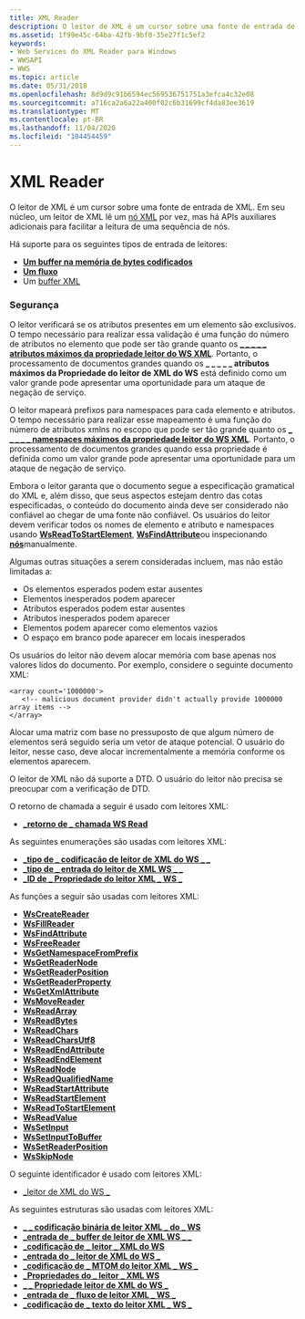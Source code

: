 ```yaml
---
title: XML Reader
description: O leitor de XML é um cursor sobre uma fonte de entrada de XML. Em seu núcleo, um leitor de XML lê um nó XML por vez, mas há APIs auxiliares adicionais para facilitar a leitura de uma sequência de nós.
ms.assetid: 1f99e45c-64ba-42fb-9bf0-35e27f1c5ef2
keywords:
- Web Services do XML Reader para Windows
- WWSAPI
- WWS
ms.topic: article
ms.date: 05/31/2018
ms.openlocfilehash: 8d9d9c91b6594ec569536751751a3efca4c32e08
ms.sourcegitcommit: a716ca2a6a22a400f02c6b31699cf4da83ee3619
ms.translationtype: MT
ms.contentlocale: pt-BR
ms.lasthandoff: 11/04/2020
ms.locfileid: "104454459"
---
```

# <a name="xml-reader"></a>XML Reader

O leitor de XML é um cursor sobre uma fonte de entrada de XML. Em seu núcleo, um leitor de XML lê um [nó XML](xml-node.md) por vez, mas há APIs auxiliares adicionais para facilitar a leitura de uma sequência de nós.


Há suporte para os seguintes tipos de entrada de leitores:

-   [**Um buffer na memória de bytes codificados**](/windows/desktop/api/WebServices/ns-webservices-ws_xml_reader_buffer_input)
-   [**Um fluxo**](/windows/desktop/api/WebServices/ns-webservices-ws_xml_reader_stream_input)
-   Um [buffer XML](xml-buffer.md)

### <a name="security"></a>Segurança

O leitor verificará se os atributos presentes em um elemento são exclusivos. O tempo necessário para realizar essa validação é uma função do número de atributos no elemento que pode ser tão grande quanto os [**\_ \_ \_ \_ \_ atributos máximos da propriedade leitor do WS XML**](/windows/desktop/api/WebServices/ne-webservices-ws_xml_reader_property_id). Portanto, o processamento de documentos grandes quando os **\_ \_ \_ \_ \_ atributos máximos da Propriedade do leitor de XML do WS** está definido como um valor grande pode apresentar uma oportunidade para um ataque de negação de serviço.

O leitor mapeará prefixos para namespaces para cada elemento e atributos. O tempo necessário para realizar esse mapeamento é uma função do número de atributos xmlns no escopo que pode ser tão grande quanto os [**\_ \_ \_ \_ \_ namespaces máximos da propriedade leitor do WS XML**](/windows/desktop/api/WebServices/ne-webservices-ws_xml_reader_property_id). Portanto, o processamento de documentos grandes quando essa propriedade é definida como um valor grande pode apresentar uma oportunidade para um ataque de negação de serviço.

Embora o leitor garanta que o documento segue a especificação gramatical do XML e, além disso, que seus aspectos estejam dentro das cotas especificadas, o conteúdo do documento ainda deve ser considerado não confiável ao chegar de uma fonte não confiável. Os usuários do leitor devem verificar todos os nomes de elemento e atributo e namespaces usando [**WsReadToStartElement**](/windows/desktop/api/WebServices/nf-webservices-wsreadtostartelement), [**WsFindAttribute**](/windows/desktop/api/WebServices/nf-webservices-wsfindattribute)ou inspecionando [**nós**](/windows/desktop/api/WebServices/ns-webservices-ws_xml_node)manualmente.

Algumas outras situações a serem consideradas incluem, mas não estão limitadas a:

-   Os elementos esperados podem estar ausentes
-   Elementos inesperados podem aparecer
-   Atributos esperados podem estar ausentes
-   Atributos inesperados podem aparecer
-   Elementos podem aparecer como elementos vazios
-   O espaço em branco pode aparecer em locais inesperados

Os usuários do leitor não devem alocar memória com base apenas nos valores lidos do documento. Por exemplo, considere o seguinte documento XML:

``` syntax
<array count='1000000'>
   <!-- malicious document provider didn't actually provide 1000000 array items -->
</array>
```

Alocar uma matriz com base no pressuposto de que algum número de elementos será seguido seria um vetor de ataque potencial. O usuário do leitor, nesse caso, deve alocar incrementalmente a memória conforme os elementos aparecem.

O leitor de XML não dá suporte a DTD. O usuário do leitor não precisa se preocupar com a verificação de DTD.

O retorno de chamada a seguir é usado com leitores XML:

-   [**\_retorno de \_ chamada WS Read**](/windows/desktop/api/WebServices/nc-webservices-ws_read_callback)

As seguintes enumerações são usadas com leitores XML:

-   [**\_tipo de \_ codificação de leitor de XML do WS \_ \_**](/windows/desktop/api/WebServices/ne-webservices-ws_xml_reader_encoding_type)
-   [**\_tipo de \_ entrada do leitor de XML WS \_ \_**](/windows/desktop/api/WebServices/ne-webservices-ws_xml_reader_input_type)
-   [**\_ID de \_ Propriedade do leitor XML \_ WS \_**](/windows/desktop/api/WebServices/ne-webservices-ws_xml_reader_property_id)

As funções a seguir são usadas com leitores XML:

-   [**WsCreateReader**](/windows/desktop/api/WebServices/nf-webservices-wscreatereader)
-   [**WsFillReader**](/windows/desktop/api/WebServices/nf-webservices-wsfillreader)
-   [**WsFindAttribute**](/windows/desktop/api/WebServices/nf-webservices-wsfindattribute)
-   [**WsFreeReader**](/windows/desktop/api/WebServices/nf-webservices-wsfreereader)
-   [**WsGetNamespaceFromPrefix**](/windows/desktop/api/WebServices/nf-webservices-wsgetnamespacefromprefix)
-   [**WsGetReaderNode**](/windows/desktop/api/WebServices/nf-webservices-wsgetreadernode)
-   [**WsGetReaderPosition**](/windows/desktop/api/WebServices/nf-webservices-wsgetreaderposition)
-   [**WsGetReaderProperty**](/windows/desktop/api/WebServices/nf-webservices-wsgetreaderproperty)
-   [**WsGetXmlAttribute**](/windows/desktop/api/WebServices/nf-webservices-wsgetxmlattribute)
-   [**WsMoveReader**](/windows/desktop/api/WebServices/nf-webservices-wsmovereader)
-   [**WsReadArray**](/windows/desktop/api/WebServices/nf-webservices-wsreadarray)
-   [**WsReadBytes**](/windows/desktop/api/WebServices/nf-webservices-wsreadbytes)
-   [**WsReadChars**](/windows/desktop/api/WebServices/nf-webservices-wsreadchars)
-   [**WsReadCharsUtf8**](/windows/desktop/api/WebServices/nf-webservices-wsreadcharsutf8)
-   [**WsReadEndAttribute**](/windows/desktop/api/WebServices/nf-webservices-wsreadendattribute)
-   [**WsReadEndElement**](/windows/desktop/api/WebServices/nf-webservices-wsreadendelement)
-   [**WsReadNode**](/windows/desktop/api/WebServices/nf-webservices-wsreadnode)
-   [**WsReadQualifiedName**](/windows/desktop/api/WebServices/nf-webservices-wsreadqualifiedname)
-   [**WsReadStartAttribute**](/windows/desktop/api/WebServices/nf-webservices-wsreadstartattribute)
-   [**WsReadStartElement**](/windows/desktop/api/WebServices/nf-webservices-wsreadstartelement)
-   [**WsReadToStartElement**](/windows/desktop/api/WebServices/nf-webservices-wsreadtostartelement)
-   [**WsReadValue**](/windows/desktop/api/WebServices/nf-webservices-wsreadvalue)
-   [**WsSetInput**](/windows/desktop/api/WebServices/nf-webservices-wssetinput)
-   [**WsSetInputToBuffer**](/windows/desktop/api/WebServices/nf-webservices-wssetinputtobuffer)
-   [**WsSetReaderPosition**](/windows/desktop/api/WebServices/nf-webservices-wssetreaderposition)
-   [**WsSkipNode**](/windows/desktop/api/WebServices/nf-webservices-wsskipnode)

O seguinte identificador é usado com leitores XML:

-   [\_leitor de XML do WS \_](ws-xml-reader.md)

As seguintes estruturas são usadas com leitores XML:

-   [**\_ \_ codificação binária de leitor XML \_ do \_ WS**](/windows/desktop/api/WebServices/ns-webservices-ws_xml_reader_binary_encoding)
-   [**\_entrada de \_ buffer de leitor de XML WS \_ \_**](/windows/desktop/api/WebServices/ns-webservices-ws_xml_reader_buffer_input)
-   [**\_codificação de \_ leitor \_ XML do WS**](/windows/desktop/api/WebServices/ns-webservices-ws_xml_reader_encoding)
-   [**\_entrada do \_ leitor de XML do WS \_**](/windows/desktop/api/WebServices/ns-webservices-ws_xml_reader_input)
-   [**\_codificação de \_ MTOM do leitor XML \_ WS \_**](/windows/desktop/api/WebServices/ns-webservices-ws_xml_reader_mtom_encoding)
-   [**\_Propriedades do \_ leitor \_ XML WS**](/windows/desktop/api/WebServices/ns-webservices-ws_xml_reader_properties)
-   [**\_ \_ Propriedade leitor de XML do WS \_**](/windows/desktop/api/WebServices/ns-webservices-ws_xml_reader_property)
-   [**\_entrada de \_ fluxo de leitor XML \_ WS \_**](/windows/desktop/api/WebServices/ns-webservices-ws_xml_reader_stream_input)
-   [**\_codificação de \_ texto do leitor XML \_ WS \_**](/windows/desktop/api/WebServices/ns-webservices-ws_xml_reader_text_encoding)

 

 




